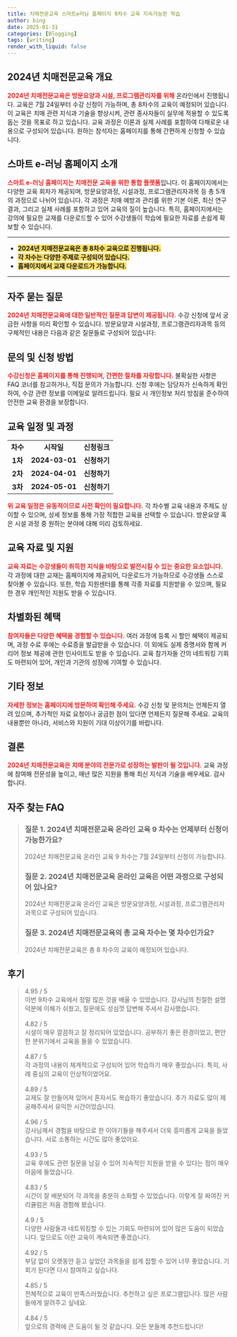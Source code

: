 ```yaml
---
title: 치매전문교육 스마트e러닝 홈페이지 9차수 교육 지속가능한 학습
author: bing
date: 2025-01-31
categories: [Blogging]
tags: [writing]
render_with_liquid: false
---
```



<h2 id='2024_치매전문교육_개요'>2024년 치매전문교육 개요</h2>

<p><b><span style="color: #ee2323;">2024년 치매전문교육은 방문요양과 시설, 프로그램관리자를 위해</span></b> 온라인에서 진행됩니다. 교육은 7월 24일부터 수강 신청이 가능하며, 총 8차수의 교육이 예정되어 있습니다. 이 교육은 치매 관련 지식과 기술을 향상시켜, 관련 종사자들이 실무에 적용할 수 있도록 돕는 것을 목표로 하고 있습니다. 교육 과정은 이론과 실제 사례를 포함하여 다채로운 내용으로 구성되어 있습니다. 원하는 참석자는 홈페이지를 통해 간편하게 신청할 수 있습니다.</p>

<h2 id='스마트_이러닝_소개'>스마트 e-러닝 홈페이지 소개</h2>

<p><b><span style="color: #ee2323;">스마트 e-러닝 홈페이지는 치매전문 교육을 위한 통합 플랫폼</span></b>입니다. 이 홈페이지에서는 다양한 교육 회차가 제공되며, 방문요양과정, 시설과정, 프로그램관리자과목 등 총 5개의 과정으로 나뉘어 있습니다. 각 과정은 치매 예방과 관리를 위한 기본 이론, 최신 연구 결과, 그리고 실제 사례를 포함하고 있어 교육의 질이 높습니다. 특히, 홈페이지에서는 강의에 필요한 교재를 다운로드할 수 있어 수강생들이 학습에 필요한 자료를 손쉽게 확보할 수 있습니다.</p>

<hr />

<ul>
    <li><b><span style="background-color: #ffe066;">2024년 치매전문교육은 총 8차수 교육으로 진행됩니다.</span></b></li>
    <li><b><span style="background-color: #ffe066;">각 차수는 다양한 주제로 구성되어 있습니다.</span></b></li>
    <li><b><span style="background-color: #ffe066;">홈페이지에서 교재 다운로드가 가능합니다.</span></b></li>
</ul>

<hr />

<h2 id='자주_묻는_질문'>자주 묻는 질문</h2>

<p><b><span style="color: #ee2323;">2024년 치매전문교육에 대한 일반적인 질문과 답변이 제공됩니다.</span></b> 수강 신청에 앞서 궁금한 사항을 미리 확인할 수 있습니다. 방문요양과 시설과정, 프로그램관리자과목 등의 구체적인 내용은 다음과 같은 질문들로 구성되어 있습니다:</p>

<h2 id='문의_및_신청'>문의 및 신청 방법</h2>

<p><b><span style="color: #ee2323;">수강신청은 홈페이지를 통해 진행되며, 간편한 절차를 자랑합니다.</span></b> 불확실한 사항은 FAQ 코너를 참고하거나, 직접 문의가 가능합니다. 신청 후에는 담당자가 신속하게 확인하여, 수강 관련 정보를 이메일로 알려드립니다. 필요 시 개인정보 처리 방침을 준수하여 안전한 교육 환경을 보장합니다.</p>

<h2 id='교육_일정'>교육 일정 및 과정</h2>

<table>
    <tr>
        <td style="text-align: center; height: 17px;"><b>차수</b></td>
        <td style="text-align: center; height: 17px;"><b>시작일</b></td>
        <td style="text-align: center; height: 17px;"><b>신청링크</b></td>
    </tr>
    <tr>
        <td style="text-align: center; height: 17px;"><b>1차</b></td>
        <td style="text-align: center; height: 17px;"><b>2024-03-01</b></td>
        <td style="text-align: center; height: 17px;"><b>신청하기</b></td>
    </tr>
    <tr>
        <td style="text-align: center; height: 17px;"><b>2차</b></td>
        <td style="text-align: center; height: 17px;"><b>2024-04-01</b></td>
        <td style="text-align: center; height: 17px;"><b>신청하기</b></td>
    </tr>
    <tr>
        <td style="text-align: center; height: 17px;"><b>3차</b></td>
        <td style="text-align: center; height: 17px;"><b>2024-05-01</b></td>
        <td style="text-align: center; height: 17px;"><b>신청하기</b></td>
    </tr>
</table>

<p><b><span style="color: #ee2323;">위 교육 일정은 유동적이므로 사전 확인이 필요합니다.</span></b> 각 차수별 교육 내용과 주제도 상이할 수 있으며, 상세 정보를 통해 가장 적합한 교육을 선택할 수 있습니다. 방문요양 혹은 시설 과정 중 원하는 분야에 대해 미리 검토하세요.</p>

<h2 id='교육_자료'>교육 자료 및 지원</h2>

<p><b><span style="color: #ee2323;">교육 자료는 수강생들이 취득한 지식을 바탕으로 발전시킬 수 있는 중요한 요소입니다.</span></b> 각 과정에 대한 교재는 홈페이지에 제공되어, 다운로드가 가능하므로 수강생들 스스로 찾아볼 수 있습니다. 또한, 학습 지원센터를 통해 각종 자료를 지원받을 수 있으며, 필요한 경우 개인적인 지원도 받을 수 있습니다.</p>

<h2 id='차별화_된_혜택'>차별화된 혜택</h2>

<p><b><span style="color: #ee2323;">참여자들은 다양한 혜택을 경험할 수 있습니다.</span></b> 여러 과정에 등록 시 할인 혜택이 제공되며, 과정 수료 후에는 수료증을 발급받을 수 있습니다. 이 외에도 실제 증명서와 함께 커리어 정보 제공에 관한 인사이트도 받을 수 있습니다. 교육 참가자들 간의 네트워킹 기회도 마련되어 있어, 개인과 기관의 성장에 기여할 수 있습니다.</p>

<h2 id='기타_정보'>기타 정보</h2>

<p><b><span style="color: #ee2323;">자세한 정보는 홈페이지에 방문하여 확인해 주세요.</span></b> 수강 신청 및 문의처는 언제든지 열려 있으며, 추가적인 자료 요청이나 궁금한 점이 있다면 언제든지 질문해 주세요. 교육의 내용뿐만 아니라, 서비스와 지원이 기대 이상이기를 바랍니다.</p>

<h2 id='결론'>결론</h2>

<p><b><span style="color: #ee2323;">2024년 치매전문교육은 치매 분야의 전문가로 성장하는 발판이 될 것입니다.</span></b> 교육 과정에 참여해 전문성을 높이고, 매년 많은 지원을 통해 최신 지식과 기술을 배우세요. 감사합니다.</p>


<h2 id='자주_찾는_FAQ'>자주 찾는 FAQ</h2>
<div itemscope="" itemtype="https://schema.org/FAQPage"> 
<blockquote> 
<div itemscope="" itemprop="mainEntity" itemtype="https://schema.org/Question"> 
<h3 itemprop="name">질문 1. 2024년 치매전문교육 온라인 교육 9 차수는 언제부터 신청이 가능한가요?</h3> 
<div itemscope="" itemprop="acceptedAnswer" itemtype="https://schema.org/Answer"> 
<span itemprop="text"> 
<p>2024년 치매전문교육 온라인 교육 9 차수는 7월 24일부터 신청이 가능합니다.</p> 
</span> 
</div> 
</div> 

<div itemscope="" itemprop="mainEntity" itemtype="https://schema.org/Question"> 
<h3 itemprop="name">질문 2. 2024년 치매전문교육 온라인 교육은 어떤 과정으로 구성되어 있나요?</h3> 
<div itemscope="" itemprop="acceptedAnswer" itemtype="https://schema.org/Answer"> 
<span itemprop="text"> 
<p>2024년 치매전문교육 온라인 교육은 방문요양과정, 시설과정, 프로그램관리자과목으로 구성되어 있습니다.</p> 
</span> 
</div> 
</div> 

<div itemscope="" itemprop="mainEntity" itemtype="https://schema.org/Question"> 
<h3 itemprop="name">질문 3. 2024년 치매전문교육의 총 교육 차수는 몇 차수인가요?</h3> 
<div itemscope="" itemprop="acceptedAnswer" itemtype="https://schema.org/Answer"> 
<span itemprop="text"> 
<p>2024년 치매전문교육은 총 8 차수의 교육이 예정되어 있습니다.</p> 
</span> 
</div> 
</div> 
</blockquote> 
</div>
<h2 id='후기'>후기</h2>
<div itemscope itemtype="https://schema.org/Product">
  <blockquote>
  <div itemprop="review" itemscope itemtype="https://schema.org/Review">
      <div itemprop="reviewRating" itemscope itemtype="https://schema.org/Rating"> <span itemprop="ratingValue">4.95</span> / <span itemprop="bestRating">5</span> </div>
      <span itemprop="reviewBody">이번 9차수 교육에서 정말 많은 것을 배울 수 있었습니다. 강사님의 친절한 설명 덕분에 이해가 쉬웠고, 질문에도 성심껏 답변해 주셔서 감사했습니다.</span>
  </div>
  <br>
  <div itemprop="review" itemscope itemtype="https://schema.org/Review">
      <div itemprop="reviewRating" itemscope itemtype="https://schema.org/Rating"> <span itemprop="ratingValue">4.82</span> / <span itemprop="bestRating">5</span> </div>
      <span itemprop="reviewBody">시설이 매우 깔끔하고 잘 정리되어 있었습니다. 공부하기 좋은 환경이었고, 편안한 분위기에서 교육을 들을 수 있었습니다.</span>
  </div>
  <br>
  <div itemprop="review" itemscope itemtype="https://schema.org/Review">
      <div itemprop="reviewRating" itemscope itemtype="https://schema.org/Rating"> <span itemprop="ratingValue">4.87</span> / <span itemprop="bestRating">5</span> </div>
      <span itemprop="reviewBody">각 과정의 내용이 체계적으로 구성되어 있어 학습하기 매우 좋았습니다. 특히, 사례 중심의 교육이 인상적이었어요.</span>
  </div>
  <br>
  <div itemprop="review" itemscope itemtype="https://schema.org/Review">
      <div itemprop="reviewRating" itemscope itemtype="https://schema.org/Rating"> <span itemprop="ratingValue">4.89</span> / <span itemprop="bestRating">5</span> </div>
      <span itemprop="reviewBody">교재도 잘 만들어져 있어서 혼자서도 복습하기 좋았습니다. 추가 자료도 많이 제공해주셔서 유익한 시간이었습니다.</span>
  </div>
  <br>
  <div itemprop="review" itemscope itemtype="https://schema.org/Review">
      <div itemprop="reviewRating" itemscope itemtype="https://schema.org/Rating"> <span itemprop="ratingValue">4.96</span> / <span itemprop="bestRating">5</span> </div>
      <span itemprop="reviewBody">강사님께서 경험을 바탕으로 한 이야기들을 해주셔서 더욱 흥미롭게 교육을 들었습니다. 서로 소통하는 시간도 많아 좋았어요.</span>
  </div>
  <br>
  <div itemprop="review" itemscope itemtype="https://schema.org/Review">
      <div itemprop="reviewRating" itemscope itemtype="https://schema.org/Rating"> <span itemprop="ratingValue">4.93</span> / <span itemprop="bestRating">5</span> </div>
      <span itemprop="reviewBody">교육 후에도 관련 질문을 남길 수 있어 지속적인 지원을 받을 수 있다는 점이 매우 마음에 들었습니다.</span>
  </div>
  <br>
  <div itemprop="review" itemscope itemtype="https://schema.org/Review">
      <div itemprop="reviewRating" itemscope itemtype="https://schema.org/Rating"> <span itemprop="ratingValue">4.83</span> / <span itemprop="bestRating">5</span> </div>
      <span itemprop="reviewBody">시간이 잘 배분되어 각 과목을 충분히 소화할 수 있었습니다. 이렇게 잘 짜여진 커리큘럼은 처음 경험해 봤습니다.</span>
  </div>
  <br>
  <div itemprop="review" itemscope itemtype="https://schema.org/Review">
      <div itemprop="reviewRating" itemscope itemtype="https://schema.org/Rating"> <span itemprop="ratingValue">4.9</span> / <span itemprop="bestRating">5</span> </div>
      <span itemprop="reviewBody">다양한 사람들과 네트워킹할 수 있는 기회도 마련되어 있어 많은 도움이 되었습니다. 앞으로도 이런 교육이 계속되면 좋겠습니다.</span>
  </div>
  <br>
  <div itemprop="review" itemscope itemtype="https://schema.org/Review">
      <div itemprop="reviewRating" itemscope itemtype="https://schema.org/Rating"> <span itemprop="ratingValue">4.92</span> / <span itemprop="bestRating">5</span> </div>
      <span itemprop="reviewBody">부담 없이 오랫동안 듣고 싶었던 과목들을 쉽게 접할 수 있어 너무 좋았습니다. 기회가 된다면 다시 참여하고 싶습니다.</span>
  </div>
  <br>
  <div itemprop="review" itemscope itemtype="https://schema.org/Review">
      <div itemprop="reviewRating" itemscope itemtype="https://schema.org/Rating"> <span itemprop="ratingValue">4.85</span> / <span itemprop="bestRating">5</span> </div>
      <span itemprop="reviewBody">전체적으로 교육이 만족스러웠습니다. 추천하고 싶은 프로그램입니다. 많은 사람들에게 알려주고 싶네요.</span>
  </div>
  <br>
  <div itemprop="review" itemscope itemtype="https://schema.org/Review">
      <div itemprop="reviewRating" itemscope itemtype="https://schema.org/Rating"> <span itemprop="ratingValue">4.84</span> / <span itemprop="bestRating">5</span> </div>
      <span itemprop="reviewBody">앞으로의 경력에 큰 도움이 될 것 같습니다. 모든 분들께 추천드립니다!</span>
  </div>
  </blockquote>
</div>
